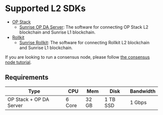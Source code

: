 # Supported L2 SDKs

- [OP Stack](https://docs.optimism.io/stack/getting-started)
  - [Sunrise OP DA Server](https://github.com/sunriselayer/sunrise-op-da-server): The software for connecting OP Stack L2 blockchain and Sunrise L1 blockchain.
- [Rollkit](https://rollkit.dev/learn/intro)
  - [Sunrise Rollkit](https://github.com/sunriselayer/sunrise-rollkit): The software for connecting Rollkit L2 blockchain and Sunrise L1 blockchain.

If you are looking to run a consensus node, please follow [the consensus node tutorial](../../node/types/consensus/README.md).

## Requirements

| Type                    | CPU    | Mem   | Disk     | Bandwidth |
| ----------------------- | ------ | ----- | -------- | --------- |
| OP Stack + OP DA Server | 6 Core | 32 GB | 1 TB SSD | 1 Gbps    |

